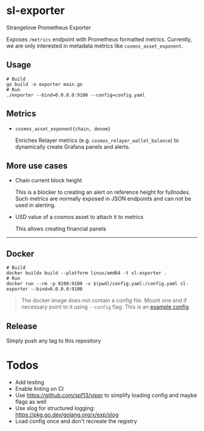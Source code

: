 # sl-exporter

Strangelove Prometheus Exporter

Exposes `/metrics` endpoint with Prometheus formatted metrics. Currently, we are only interested in
metadata metrics like `cosmos_asset_exponent`.

## Usage

```shell
# Build
go build -o exporter main.go
# Run
./exporter --bind=0.0.0.0:9100 --config=config.yaml
```

## Metrics

- `cosmos_asset_exponent{chain, denom}`

  Enriches Relayer metrics (e.g. `cosmos_relayer_wallet_balance`) to dynamically create Grafana panels and alerts.

## More use cases

- Chain current block height

  This is a blocker to creating an alert on reference height for fullnodes. Such metrics are normally exposed in JSON
  endpoints and can not be used in alerting.

- USD value of a cosmos asset to attach it to metrics

  This allows creating financial panels

---

## Docker

```shell
# Build
docker buildx build --platform linux/amd64 -t sl-exporter .
# Run
docker run --rm -p 9100:9100 -v $(pwd)/config.yaml:/config.yaml sl-exporter --bind=0.0.0.0:9100
```

> The docker image does not contain a config file. Mount one and if necessary point to it using `--config` flag.
> This is an [example config](./config.example.yaml)

## Release

Simply push any tag to this repository

# Todos

- Add testing
- Enable linting on CI
- Use https://github.com/spf13/viper to simplify loading config and maybe flags as well
- Use slog for structured logging: https://pkg.go.dev/golang.org/x/exp/slog
- Load config once and don't recreate the registry